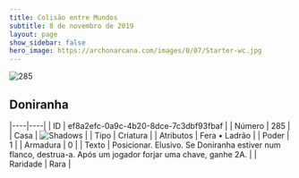 ```yaml
---
title: Colisão entre Mundos
subtitle: 8 de novembro de 2019
layout: page
show_sidebar: false
hero_image: https://archonarcana.com/images/0/07/Starter-wc.jpg
---
```


![285](https://cdn.keyforgegame.com/media/card_front/pt/452_285_JX5MJ3P4X394_pt.png)

## Doniranha

|----|----|
| ID | ef8a2efc-0a9c-4b20-8dce-7c3dbf93fbaf |
| Número | 285 |
| Casa | ![Shadows](https://archonarcana.com/images/thumb/e/ee/Shadows.png/22px-Shadows.png "Sombras") |
| Tipo | Criatura |
| Atributos | Fera • Ladrão |
| Poder | 1 |
| Armadura | 0 |
| Texto | Posicionar. Elusivo.  Se Doniranha estiver num flanco, destrua-a. Após um jogador forjar uma chave, ganhe 2A. |
| Raridade | Rara |
